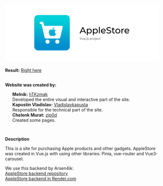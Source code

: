 <div id="header" align="center">
  <img src="./assets/banner.png"/>
</div>

<br>

<div>
    <b>Result:</b> <a href="https://htkzmak.github.io/AS-V_Project/" target="_blank">Right here</a>
</div>

<br>

**Website was created by:**

<ul style="list-style-type: none">
    <li>
        <strong>Melnik:</strong> <a href="https://github.com/hTKzmak" target="_blank">hTKzmak</a><br>
        Developed the entire visual and interactive part of the site.
    </li>
    <li>
        <strong>Kapustin Vladislav:</strong> <a href="https://github.com/Vladislavkapusta" target="_blank">Vladislavkapusta</a><br>
        Responsible for the technical part of the site.
    </li>
    <li>
        <strong>Chelenk Murat:</strong> <a href="https://github.com/zip0d" target="_blank">zip0d</a><br>
        Created some pages.
    </li>
</ul>

<br>

**Description**

<p>This is a site for purchasing Apple products and other gadgets. AppleStore was created in Vue.js with using other libraries: Pinia, vue-router and Vue3-carousel.</p>

<p>We use this backend by Arsen4ik: 
<br>
    <a href="https://github.com/Arsen4ik/apple-store-backend" target="_blank">AppleStore backend repository</a>
<br>
    <a href="https://angular-final-project-backend.onrender.com/" target="_blank">AppleStore backend in Render.com</a>
</p>